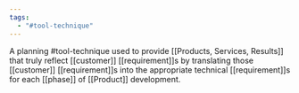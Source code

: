 ```yaml
---
tags:
  - "#tool-technique"
---
```

A planning #tool-technique used to provide [[Products, Services, Results]] that truly reflect [[customer]] [[requirement]]s by translating those [[customer]] [[requirement]]s into the appropriate technical [[requirement]]s for each [[phase]] of [[Product]] development.